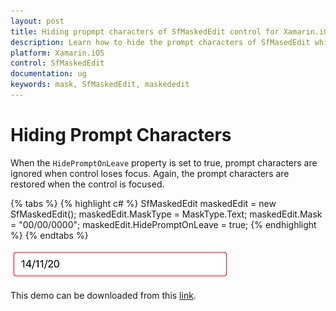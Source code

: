 ```yaml
---
layout: post
title: Hiding propmpt characters of SfMaskedEdit control for Xamarin.iOS paltform
description: Learn how to hide the prompt characters of SfMasedEdit while control loses focus
platform: Xamarin.iOS
control: SfMaskedEdit
documentation: ug 
keywords: mask, SfMaskedEdit, maskededit
---
```


# Hiding Prompt Characters

When the `HidePromptOnLeave` property is set to true, prompt characters are ignored when control loses focus. Again, the prompt characters are restored when the control is focused.

{% tabs %}
{% highlight c# %}
SfMaskedEdit maskedEdit = new SfMaskedEdit();
maskedEdit.MaskType = MaskType.Text;
maskedEdit.Mask = "00/00/0000";
maskedEdit.HidePromptOnLeave = true;
{% endhighlight %}
{% endtabs %}

![](SfMaskedEditImages/Hideprompt.png)

This demo can be downloaded from this [link](http://files2.syncfusion.com/Xamarin.iOS/Samples/MaskedEdit_HidingPrompt.zip).
